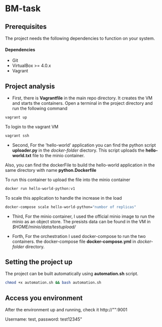 # BM-task

## Prerequisites

The project needs the following dependencies to function on your system. 

#### Dependencies

- Git
- VirtualBox >= 4.0.x
- Vagrant 

## Project analysis 

- First, there is **Vagrantfile** in the main repo directory. It creates the VM and starts the containers. Open a terminal in the project directory and run the following command

```bash 
vagrant up 
```

To login to the vagrant VM 

```bash
vagrant ssh
```

- Second, For the 'hello-world' application you can find the python script **uploader.py** in the *docker-folder* diectory. This script uploads the **hello-world.txt** file to the minio container. 

Also, you can find the dockerFile to build the hello-world application in the same directory with name **python.Dockerfile**

To run this container to upload the file into the minio container 

```bash
docker run hello-world-python:v1
```

To scale this application to handle the increase in the load

```bash
docker-compose scale hello-world-python="numbor of replicas"
```

- Third, For the minio container, I used the official minio image to run the minio as an object store. The presists data can be found in the VM in *$HOME/minio/data/testupload/*

- Forth, For the orchestration I used docker-compose to run the two containers. the docker-compose file **docker-compose.yml** in *docker-folder* directory.

## Setting the project up

The project can be built automatically using **automation.sh** script.

```bash
chmod +x automation.sh && bash automation.sh
```

## Access you environment
After the environment up and running, check it http://"<machine ip>":9001

Username: test, password: test12345"